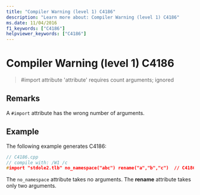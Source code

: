 ```yaml
---
title: "Compiler Warning (level 1) C4186"
description: "Learn more about: Compiler Warning (level 1) C4186"
ms.date: 11/04/2016
f1_keywords: ["C4186"]
helpviewer_keywords: ["C4186"]
---
```

# Compiler Warning (level 1) C4186

> #import attribute 'attribute' requires count arguments; ignored

## Remarks

A `#import` attribute has the wrong number of arguments.

## Example

The following example generates C4186:

```cpp
// C4186.cpp
// compile with: /W1 /c
#import "stdole2.tlb" no_namespace("abc") rename("a","b","c")  // C4186
```

The `no_namespace` attribute takes no arguments. The **rename** attribute takes only two arguments.
